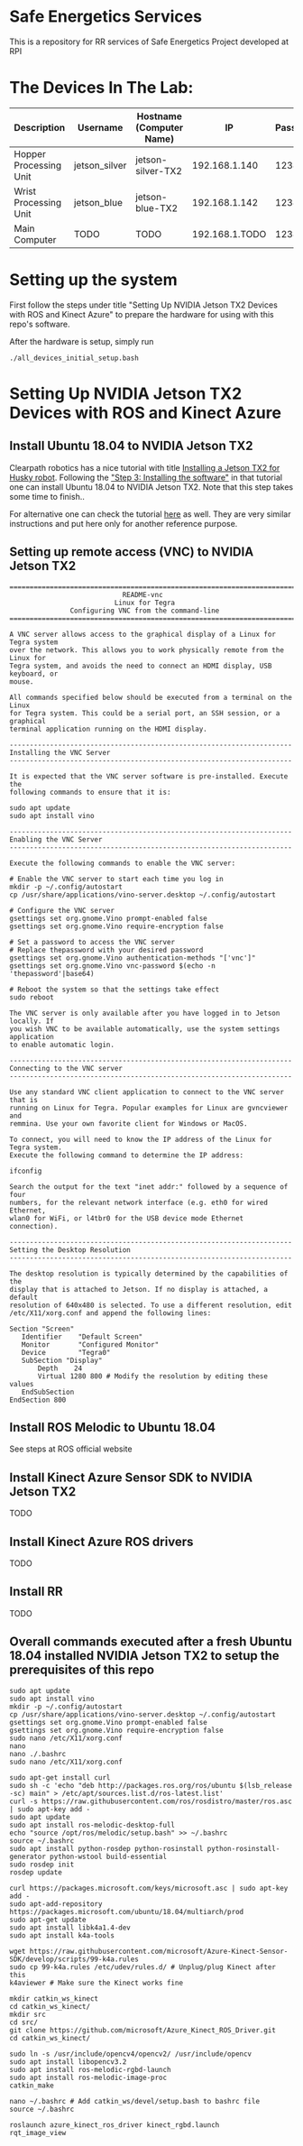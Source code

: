 # Safe Energetics Services
This is a repository for RR services of Safe Energetics Project developed at RPI
# The Devices In The Lab:

| Description             | Username      | Hostname (Computer Name) | IP             | Password  | OS           | ROS     |
| ---                     | ---           | ---                      | ---            | ---       | ---          | ---     |
| Hopper Processing Unit  | jetson_silver | jetson-silver-TX2        | 192.168.1.140  | 1234      | Ubuntu 18.04 | Melodic |
| Wrist Processing Unit   | jetson_blue   | jetson-blue-TX2          | 192.168.1.142  | 1234      | Ubuntu 18.04 | Melodic |
| Main Computer           | TODO          | TODO                     | 192.168.1.TODO | 1234      | Ubuntu 18.04 | Melodic |

# Setting up the system

First follow the steps under title "Setting Up NVIDIA Jetson TX2 Devices with ROS and Kinect Azure" to prepare the hardware for using with this repo's software.

After the hardware is setup, simply run
```
./all_devices_initial_setup.bash
```

# Setting Up NVIDIA Jetson TX2 Devices with ROS and Kinect Azure

## Install Ubuntu 18.04 to NVIDIA Jetson TX2
Clearpath robotics has a nice tutorial with title [Installing a Jetson TX2 for Husky robot](https://www.clearpathrobotics.com/assets/guides/melodic/husky/jetson_tx2.html). Following the ["Step 3: Installing the software"](https://www.clearpathrobotics.com/assets/guides/melodic/husky/jetson_tx2.html#step-3-installing-the-software) in that tutorial one can install Ubuntu 18.04 to NVIDIA Jetson TX2. Note that this step takes some time to finish.. 

For alternative one can check the tutorial [here](https://spyjetson.blogspot.com/2019/11/jetsontx2-installation-osubuntu-1804.html) as well. They are very similar instructions and put here only for another reference purpose. 

## Setting up remote access (VNC) to NVIDIA Jetson TX2
```
=======================================================================
                            README-vnc
                          Linux for Tegra
               Configuring VNC from the command-line
=======================================================================

A VNC server allows access to the graphical display of a Linux for Tegra system
over the network. This allows you to work physically remote from the Linux for
Tegra system, and avoids the need to connect an HDMI display, USB keyboard, or
mouse.

All commands specified below should be executed from a terminal on the Linux
for Tegra system. This could be a serial port, an SSH session, or a graphical
terminal application running on the HDMI display.

----------------------------------------------------------------------
Installing the VNC Server
----------------------------------------------------------------------

It is expected that the VNC server software is pre-installed. Execute the
following commands to ensure that it is:

sudo apt update
sudo apt install vino

----------------------------------------------------------------------
Enabling the VNC Server
----------------------------------------------------------------------

Execute the following commands to enable the VNC server:

# Enable the VNC server to start each time you log in
mkdir -p ~/.config/autostart
cp /usr/share/applications/vino-server.desktop ~/.config/autostart

# Configure the VNC server
gsettings set org.gnome.Vino prompt-enabled false
gsettings set org.gnome.Vino require-encryption false

# Set a password to access the VNC server
# Replace thepassword with your desired password
gsettings set org.gnome.Vino authentication-methods "['vnc']"
gsettings set org.gnome.Vino vnc-password $(echo -n 'thepassword'|base64)

# Reboot the system so that the settings take effect
sudo reboot

The VNC server is only available after you have logged in to Jetson locally. If
you wish VNC to be available automatically, use the system settings application
to enable automatic login.

----------------------------------------------------------------------
Connecting to the VNC server
----------------------------------------------------------------------

Use any standard VNC client application to connect to the VNC server that is
running on Linux for Tegra. Popular examples for Linux are gvncviewer and
remmina. Use your own favorite client for Windows or MacOS.

To connect, you will need to know the IP address of the Linux for Tegra system.
Execute the following command to determine the IP address:

ifconfig

Search the output for the text "inet addr:" followed by a sequence of four
numbers, for the relevant network interface (e.g. eth0 for wired Ethernet,
wlan0 for WiFi, or l4tbr0 for the USB device mode Ethernet connection).

----------------------------------------------------------------------
Setting the Desktop Resolution
----------------------------------------------------------------------

The desktop resolution is typically determined by the capabilities of the
display that is attached to Jetson. If no display is attached, a default
resolution of 640x480 is selected. To use a different resolution, edit
/etc/X11/xorg.conf and append the following lines:

Section "Screen"
   Identifier    "Default Screen"
   Monitor       "Configured Monitor"
   Device        "Tegra0"
   SubSection "Display"
       Depth    24
       Virtual 1280 800 # Modify the resolution by editing these values
   EndSubSection
EndSection 800
```

## Install ROS Melodic to Ubuntu 18.04
See steps at ROS official website

## Install Kinect Azure Sensor SDK to NVIDIA Jetson TX2
TODO

## Install Kinect Azure ROS drivers
TODO

## Install RR
TODO


## Overall commands executed after a fresh Ubuntu 18.04 installed NVIDIA Jetson TX2 to setup the prerequisites of this repo
```
sudo apt update
sudo apt install vino
mkdir -p ~/.config/autostart
cp /usr/share/applications/vino-server.desktop ~/.config/autostart
gsettings set org.gnome.Vino prompt-enabled false
gsettings set org.gnome.Vino require-encryption false
sudo nano /etc/X11/xorg.conf
nano
nano ./.bashrc 
sudo nano /etc/X11/xorg.conf

sudo apt-get install curl
sudo sh -c 'echo "deb http://packages.ros.org/ros/ubuntu $(lsb_release -sc) main" > /etc/apt/sources.list.d/ros-latest.list'
curl -s https://raw.githubusercontent.com/ros/rosdistro/master/ros.asc | sudo apt-key add -
sudo apt update 
sudo apt install ros-melodic-desktop-full
echo "source /opt/ros/melodic/setup.bash" >> ~/.bashrc
source ~/.bashrc
sudo apt install python-rosdep python-rosinstall python-rosinstall-generator python-wstool build-essential
sudo rosdep init
rosdep update

curl https://packages.microsoft.com/keys/microsoft.asc | sudo apt-key add -
sudo apt-add-repository https://packages.microsoft.com/ubuntu/18.04/multiarch/prod
sudo apt-get update
sudo apt install libk4a1.4-dev
sudo apt install k4a-tools

wget https://raw.githubusercontent.com/microsoft/Azure-Kinect-Sensor-SDK/develop/scripts/99-k4a.rules
sudo cp 99-k4a.rules /etc/udev/rules.d/ # Unplug/plug Kinect after this
k4aviewer # Make sure the Kinect works fine

mkdir catkin_ws_kinect
cd catkin_ws_kinect/
mkdir src
cd src/
git clone https://github.com/microsoft/Azure_Kinect_ROS_Driver.git
cd catkin_ws_kinect/

sudo ln -s /usr/include/opencv4/opencv2/ /usr/include/opencv
sudo apt install libopencv3.2
sudo apt install ros-melodic-rgbd-launch 
sudo apt install ros-melodic-image-proc
catkin_make

nano ~/.bashrc # Add catkin_ws/devel/setup.bash to bashrc file 
source ~/.bashrc

roslaunch azure_kinect_ros_driver kinect_rgbd.launch 
rqt_image_view 
```


<!-- ## Ssh into the robots
The passwords are given at the top for the oarbots, using the information given ssh into the robots for example,
```
ssh oarbot_blue@192.168.1.101
```
or 
```
ssh oarbot_silver@192.168.1.102
```

Then on each robot, follow the steps below:
## Setting up Linux Software Repository for Microsoft Products
```
curl -sSL https://packages.microsoft.com/keys/microsoft.asc | sudo apt-key add -
sudo apt-add-repository https://packages.microsoft.com/ubuntu/18.04/prod
sudo apt-get update
```
## Setting up the SDKs
```
sudo apt install libk4a1.4-dev
sudo apt install libk4abt1.1-dev
sudo apt install k4a-tools
```
## Adding permissions for Azure Kinect as a usb device
```
cd /etc/udev/rules.d
sudo wget https://github.com/microsoft/Azure-Kinect-Sensor-SDK/blob/develop/scripts/99-k4a.rules
```

Plug in the USB of Kinect Azure and connect it to the power. Then you can verify the installation with `k4aviewer` or `k4abt_simple_3d_viewer` commands. 

## Setting up the ROS packages for Kinect Azure
(See the instructions for building [here](https://github.com/microsoft/Azure_Kinect_ROS_Driver/blob/melodic/docs/building.md) as reference)
```
sudo apt-get install ros-melodic-rgbd-launch
cd ~/catkin_ws_assistive/src
git clone https://github.com/burakaksoy/Azure_Kinect_ROS_Driver.git
cd ..
catkin_make -DCATKIN_BLACKLIST_PACKAGES='assistive_gui;assistive_launch;tablet_arduino_talker'
#(or catkin_make --force_cmake -DCATKIN_BLACKLIST_PACKAGES='assistive_gui;assistive_launch;tablet_arduino_talker')
source ~/.bashrc
source ~/catkin_ws_assistive/devel/setup.bash
```
## Adjusting Default launch parameters for Azure Kinect
You can edit the default FPS argument value to 30 in `/src/Azure_Kinect_ROS_Driver/launch/kinect_rgbd.launch`.

Finally you can verify Kinect Ros installation working by
```
roslaunch azure_kinect_ros_driver kinect_rgbd.launch
```
and in a new terminal you can check for the published images with
```
rqt_image_view
```

For further information about the topics and the usage see https://github.com/microsoft/Azure_Kinect_ROS_Driver/blob/melodic/docs/usage.md 

# Setting Up Kinova Arm for Oarbots
## Hardware Setup

1. Plugin the powercable and the joystick
2. Connect the USB cable to your laptop
3. Powerup the arm

The green light on the joystick will be flashing for around a minute. After that, there will be two results after you do that
### Joystick Steady Green light
You are good to go! Please direct to [software setup](#software-setup).

### Joystick Green Light flashing or Steady Red Light
You need to update the firmware of the arm. If you try to use the ROS package when this situation happens, it'll show connection error.

1. Please follow the instruction in this [webpage](https://github.com/Kinovarobotics/kinova-ros/issues/248).
2. You can find the latest firmware [here](https://www.kinovarobotics.com/en/resources/gen2-technical-resources).
3. You can find the installation files of Development Center, a GUI available with the SDK [here](https://www.kinovarobotics.com/en/resources/gen2-faq) in the first question of "Usage". If the download link is missing, you can find it [here](https://drive.google.com/file/d/1UEQAow0XLcVcPCeQfHK9ERBihOCclkJ9/view) (File name is "`PS 0000 0009_1.5.1.zip`") and the document [here](https://www.kinovarobotics.com/sites/default/files/UG-008_KINOVA_Software_development_kit-User_guide_EN_R02%20%281%29.pdf) or [here](https://drive.google.com/file/d/1y5TByFsF97s4_zh14E-q0YHSlMr5P1qe/view).
4. We only tested the Development Center in win10 while updating the firmware. However, Development Center in both win10 and ubuntu20.04 (using the ubuntu16.04 version in the file) can connected to the arm and control the arm.
5. While rebooting the arm in the updating firmware step, you might want to do some "physical therapy" for the arm (basically move the arms around) and wait a bit before restarting your arm.

## Software Setup

### Control the arm via Development Center
You can find the installation files of Development Center, a GUI available with the SDK [here](https://www.kinovarobotics.com/en/resources/gen2-faq) in the first question of "Usage". If the download link is missing, you can find it [here](https://drive.google.com/file/d/1UEQAow0XLcVcPCeQfHK9ERBihOCclkJ9/view) and the document [here](https://www.kinovarobotics.com/sites/default/files/UG-008_KINOVA_Software_development_kit-User_guide_EN_R02%20%281%29.pdf).

### Control the arm via ROS package
Please direct [here](https://github.com/eric565648/kinova-ros/tree/noetic-devel) for how to launch the arm, perform joint angle and cartetian space control.

### Put the arm to service mode
- Plug in USB your robot 
- Open the `C:\Program Files (x86)\JACO-SDK\RobotConfiguration` or the equivalent path on you system.
- Put the last firmware you upload in your robot in the firmware folder.
- Run `ActivateServiceConfiguration.exe` (it is a console app, see the outputs by running it from a terminal/command line)
If that works well at  General setting > update at the arm type field you will see JAco v2 6dof Service.

### To use admittance control 
1. Open Development Center GUI, general setting > update 
2. Verify that main firmware is updated. 
3. Arm type is in service mode (see above).
4. Actuator firmware is updated.
5. Verify that all the torque sensors are functional. (see details below)
6. Do the torque calibration. (see details below)
7. Verify that the gravity vector and the payload correctly defined. (see details below)

#### Steps 1-4 are already done in the above.

#### 5. Verifying all torque sensors are functional
Open the Development Center and go to Monitoring >angular >torque  column
- Push against each joint to apply an external torque to each joint and observe if the value on screen reacts
  accordingly to your action. Push in both direction and the torque should be positive in one direction and
            negative in the opposite one.
- If it does not react as expected, You have a problem with one or more of your torque sensor.
- If it reacts as expected, try step 6.

#### 6. Doing the torque calibration
Calibrate arm torque by reset sensors to zero value.
Get the user Guide. Go at the page 58 and place the robot at the picture position (candle like position)
- Once the arm is in the right position, you have to open the Development Center and go to Advanced settings and press 4 times to the Apply to all button in torque zero menu.
-  Try to put the arm in torque mode with torque console, but close the Development Center before opening Torque console.
-  If the arm does not switch to torque control try step 7.  

#### 7. Verify that the gravity vector and the payload correctly defined.
- Open the Torque Console Interface and set the Gravity vector. 
- Then set the payload if you have one.
- When it is done, try to switch to torque mode with the Torque Console Interface
 
If after all of those step it continue to not work, it may be a hardware issue. That need further investigation 

# Installing Ubuntu 18.04 to Lenovo Thinkpad P15 Gen2 Laptops
 See the hardware specs of this computer model in https://psref.lenovo.com/syspool/Sys/PDF/ThinkPad/ThinkPad_P15_Gen_2/ThinkPad_P15_Gen_2_Spec.pdf
 
 We have 
 CPU: Core i7-11850H
 GPU: NVIDIA T1200 (4GB GDDR4, 60W)
 RAM: 16 GB DDR4-3200MHz
 SCREEN: 1080P IPS
 STORAGE: 512GB SSD M.2 2280 SSD PCIe NVMe
 WIFI: Intel Wi-Fi® 6E AX210, 802.11ax 2x2 Wi-Fi + Bluetooth 5.2
 
 ## Prepare the BIOS settings
 As described here: https://download.lenovo.com/pccbbs/mobiles_pdf/tp_p1_gen2_ubuntu_18.04_lts_installation_v1.0.pdf
 (Note that this file is for P1, not for P15, so not all of steps here works for installing ubuntu 18.04 to P15)
 - Disable "OS Optimized Defaults" in "Restart"
 - Make sure "Hybrid Graphics" is selected instead of "Discrete Graphics" under Config>Display settings. Later we will have to make this "Discrete Graphics" again.
 - F10 "Save & Exit"
 ## Install Ubuntu 18.04 with a USB
 - Insert Ubuntu 18.04 installation USB and boot up the laptop.
 - Press "Enter" while you are booting.
 - Press "F12" to select the USB device.
 - In the GRUB menu select "Install Ubuntu"
 - Make sure you are connected to internet via Ethernet (WIFI does not work for now)
 - Select Normal installation,
 - For the Other options select "Download Updates while installing Ubuntu" and "Install third-party software for graphics and Wifi hardware..." options
 - Do the storage managements as you wish (I did without encryption)
 - For the username and computer name use the devices info table at the top of this readme file.
 - After the installation if the computer does not boot after the GRUB menu, (see https://askubuntu.com/questions/162075/my-computer-boots-to-a-black-screen-what-options-do-i-have-to-fix-it.)
  - Basically you will boot with nomodeset option  in the grub menu instead of quiet splash and then you will install graphics card after you boot in
  - While booting keep pressing "shift" buttons to see GRUB menu,
  - Press "e" while the OS that you would like to boot is selected.
  - Go to line that starts with "linux" and erase "quiet splash" and write "nomodeset" instead.
  - Press "Ctrl+x", you will be able to boot
  - We will have to install NVIDIA graphics card and WIFI drivers
## Install NVIDIA drivers
- open a terminal and do `sudo apt update` and `sudo apt upgrade`
- press windows key and search for "Software & Updates"
- From ubuntu Software tab select Download From Main Server
- From Updates tab Select Never for Notify me of a new Ubuntu version
- From Additional Drivers tab select Using Nvidia driver metapackage from nvidia-driver495 (proprietary)
- Press Apply Changes button and once it finished reboot
- This will install the NVIDIA driver but you can also see options of the section 5 of [this](https://download.lenovo.com/pccbbs/mobiles_pdf/tp_p1_gen2_ubuntu_18.04_lts_installation_v1.0.pdf) for other installation options (We did not try those)
- When it boots up, go to BIOS settings and select "Discrete Graphics" instead of "Hybrid Graphics" under Config>Display settings.
- Save and Exit
- Once you reboot, now without doing the "nomodeset" step in GRUB menu you will be able to login
## Install Wifi Drivers
At the time of this installation, the most up-to-date Ubuntu 18.04 kernel version is 5.4.0 (you can check yours with command `uname -a`). However, the wifi hardware used on this computer (Intel Wi-Fi® 6E AX210) requires at least kernel version 5.10 (You can verify this at [here](https://wireless.wiki.kernel.org/en/users/drivers/iwlwifi)).  
As stated in one of the answers in [this link](https://ubuntu.forumming.com/question/14149/ubuntu-20-04-lts-driver-intel-wi-fi-6e-ax210-160mhz), "The Linux 5.10 kernel (or later) will ship as part of Ubuntu 21.04 in April. This version will also get backported to Ubuntu 20.04 LTS at a later date. It's possible to manually install a mainline kernel in Ubuntu however if it breaks you get the pieces." We will install kernel 5.11 to make the wifi adapter work, but as suggested in the same answer be warned to review the implications of installing a kernel version manually [here](https://askubuntu.com/questions/119080/how-to-update-kernel-to-the-latest-mainline-version-without-any-distro-upgrade/885165#885165). 
### Installing Kernel 5.11
- First install Mainline as a graphical kernel installing tool. (See details [here](https://ubuntuhandbook.org/index.php/2020/08/mainline-install-latest-kernel-ubuntu-linux-mint/))
- run `sudo add-apt-repository ppa:cappelikan/ppa`
- `sudo apt update`
- `sudo apt install mainline`
- Open Mainline Kernel Installer and install 5.11.0
- After installation, reboot.
- `sudo update-grub` and `sudo reboot`
- As described [here](https://github.com/spxak1/weywot/blob/main/ax210.md#boot-with-kernel-5101), the output of `sudo dmesg | grep iwl` will show us some errors with the information about which firmware we need to install. 
- For example we needed `iwlwifi-ty-a0-gf-a0-39` to `iwlwifi-ty-a0-gf-a0-59`.
### Installing Firmware
- At the output of dmesg command it is suggested to check https://git.kernel.org/pub/scm/linux/kernel/git/firmware/linux-firmware.git/
- Go this website and download the newest firmware (eg. as of today it was linux-firmware-20211027.tar.gz (sig))
- It takes some time to download, be patient
- Uncompress the file with `tar -zxvf linux-firmware-20211027.tar.gz`
- `cd linux-firmware-20211027/`
- Copy the firmwares to `/lib/firmware/` with command `sudo cp -ax * /lib/firmware`
- Now reboot and the wifi should work!
## Additional settings 
- Connect the wifi to `OARBOT_5G`
- Open settings on Privacy tab, disable automatic screen lock, location services enabled.
- Sharing tab, enable sharing and screen sharing, select require a password and make the password `1234`
- Power tab, disable dim screen when inactive, blank screen 5 minutes, Automatic suspend OFF, When power button is pressed Power Off
- Details tab, Users tab, Unlock and enable automatic log in
- Install GNOME Tweaks and launch
- On Power tab disable suspend when laptop lid is closed
- Install Dconf Editor and launch
- on /org/gnome/desktop/remote-access, disable require-encryption
- `sudo apt install ssh`
## Install ROS Melodic
- See [here](http://wiki.ros.org/Installation/Ubuntu)
  
# Usage

run 
```
./test_launcher_all_oarbots.bash
```

Then to correct the torque readings on Kinova arms, run:
```
./correct_kinova_torques.bash
```

To plot the Force/Torque plots either run:
```
./rqt_plotter.bash
```

Or if you have PlotJuggler installed, run:
```
./plotjuggler.bash
``` -->